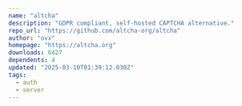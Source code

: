 ```yaml
---
name: "altcha"
description: "GDPR compliant, self-hosted CAPTCHA alternative."
repo_url: "https://github.com/altcha-org/altcha"
author: "ovx"
homepage: "https://altcha.org"
downloads: 6427
dependents: 4
updated: "2025-03-10T01:39:12.030Z"
tags: 
  - auth
  - server
---
```

